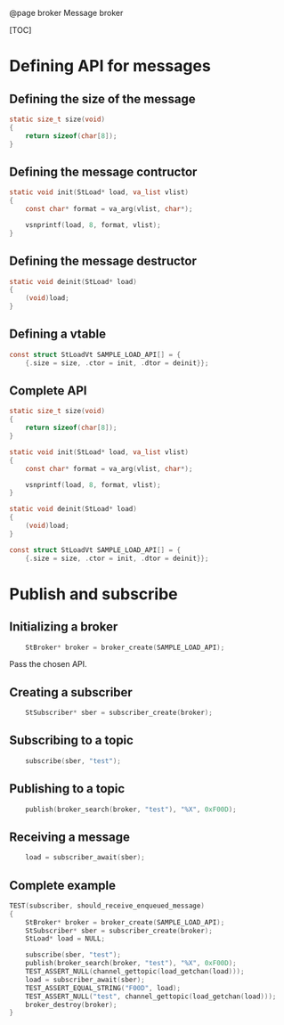 @page broker Message broker


[TOC]


# Defining API for messages


## Defining the size of the message

```c
static size_t size(void)
{
	return sizeof(char[8]);
}
```


## Defining the message contructor

```c
static void init(StLoad* load, va_list vlist)
{
	const char* format = va_arg(vlist, char*);

	vsnprintf(load, 8, format, vlist);
}
```


## Defining the message destructor

```c
static void deinit(StLoad* load)
{
	(void)load;
}
```


## Defining a vtable

```c
const struct StLoadVt SAMPLE_LOAD_API[] = {
	{.size = size, .ctor = init, .dtor = deinit}};
```


## Complete API

```c
static size_t size(void)
{
	return sizeof(char[8]);
}

static void init(StLoad* load, va_list vlist)
{
	const char* format = va_arg(vlist, char*);

	vsnprintf(load, 8, format, vlist);
}

static void deinit(StLoad* load)
{
	(void)load;
}

const struct StLoadVt SAMPLE_LOAD_API[] = {
	{.size = size, .ctor = init, .dtor = deinit}};
```


# Publish and subscribe

## Initializing a broker

```c
	StBroker* broker = broker_create(SAMPLE_LOAD_API);
```

Pass the chosen API.


## Creating a subscriber

```c
	StSubscriber* sber = subscriber_create(broker);
```


## Subscribing to a topic

```c
	subscribe(sber, "test");
```


## Publishing to a topic

```c
	publish(broker_search(broker, "test"), "%X", 0xF00D);
```


## Receiving a message

```c
	load = subscriber_await(sber);
```


## Complete example

```c
TEST(subscriber, should_receive_enqueued_message)
{
	StBroker* broker = broker_create(SAMPLE_LOAD_API);
	StSubscriber* sber = subscriber_create(broker);
	StLoad* load = NULL;

	subscribe(sber, "test");
	publish(broker_search(broker, "test"), "%X", 0xF00D);
	TEST_ASSERT_NULL(channel_gettopic(load_getchan(load)));
	load = subscriber_await(sber);
	TEST_ASSERT_EQUAL_STRING("F00D", load);
	TEST_ASSERT_NULL("test", channel_gettopic(load_getchan(load)));
	broker_destroy(broker);
}
```
